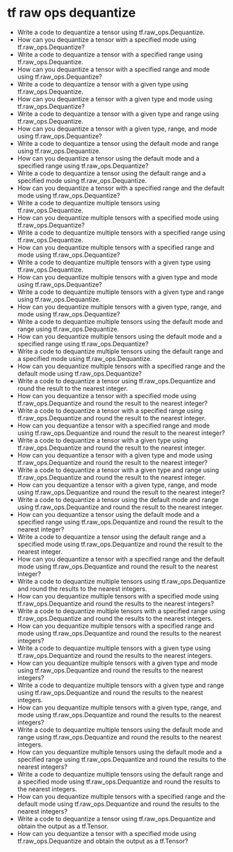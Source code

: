 # tf raw ops dequantize

- Write a code to dequantize a tensor using tf.raw_ops.Dequantize.
- How can you dequantize a tensor with a specified mode using tf.raw_ops.Dequantize?
- Write a code to dequantize a tensor with a specified range using tf.raw_ops.Dequantize.
- How can you dequantize a tensor with a specified range and mode using tf.raw_ops.Dequantize?
- Write a code to dequantize a tensor with a given type using tf.raw_ops.Dequantize.
- How can you dequantize a tensor with a given type and mode using tf.raw_ops.Dequantize?
- Write a code to dequantize a tensor with a given type and range using tf.raw_ops.Dequantize.
- How can you dequantize a tensor with a given type, range, and mode using tf.raw_ops.Dequantize?
- Write a code to dequantize a tensor using the default mode and range using tf.raw_ops.Dequantize.
- How can you dequantize a tensor using the default mode and a specified range using tf.raw_ops.Dequantize?
- Write a code to dequantize a tensor using the default range and a specified mode using tf.raw_ops.Dequantize.
- How can you dequantize a tensor with a specified range and the default mode using tf.raw_ops.Dequantize?
- Write a code to dequantize multiple tensors using tf.raw_ops.Dequantize.
- How can you dequantize multiple tensors with a specified mode using tf.raw_ops.Dequantize?
- Write a code to dequantize multiple tensors with a specified range using tf.raw_ops.Dequantize.
- How can you dequantize multiple tensors with a specified range and mode using tf.raw_ops.Dequantize?
- Write a code to dequantize multiple tensors with a given type using tf.raw_ops.Dequantize.
- How can you dequantize multiple tensors with a given type and mode using tf.raw_ops.Dequantize?
- Write a code to dequantize multiple tensors with a given type and range using tf.raw_ops.Dequantize.
- How can you dequantize multiple tensors with a given type, range, and mode using tf.raw_ops.Dequantize?
- Write a code to dequantize multiple tensors using the default mode and range using tf.raw_ops.Dequantize.
- How can you dequantize multiple tensors using the default mode and a specified range using tf.raw_ops.Dequantize?
- Write a code to dequantize multiple tensors using the default range and a specified mode using tf.raw_ops.Dequantize.
- How can you dequantize multiple tensors with a specified range and the default mode using tf.raw_ops.Dequantize?
- Write a code to dequantize a tensor using tf.raw_ops.Dequantize and round the result to the nearest integer.
- How can you dequantize a tensor with a specified mode using tf.raw_ops.Dequantize and round the result to the nearest integer?
- Write a code to dequantize a tensor with a specified range using tf.raw_ops.Dequantize and round the result to the nearest integer.
- How can you dequantize a tensor with a specified range and mode using tf.raw_ops.Dequantize and round the result to the nearest integer?
- Write a code to dequantize a tensor with a given type using tf.raw_ops.Dequantize and round the result to the nearest integer.
- How can you dequantize a tensor with a given type and mode using tf.raw_ops.Dequantize and round the result to the nearest integer?
- Write a code to dequantize a tensor with a given type and range using tf.raw_ops.Dequantize and round the result to the nearest integer.
- How can you dequantize a tensor with a given type, range, and mode using tf.raw_ops.Dequantize and round the result to the nearest integer?
- Write a code to dequantize a tensor using the default mode and range using tf.raw_ops.Dequantize and round the result to the nearest integer.
- How can you dequantize a tensor using the default mode and a specified range using tf.raw_ops.Dequantize and round the result to the nearest integer?
- Write a code to dequantize a tensor using the default range and a specified mode using tf.raw_ops.Dequantize and round the result to the nearest integer.
- How can you dequantize a tensor with a specified range and the default mode using tf.raw_ops.Dequantize and round the result to the nearest integer?
- Write a code to dequantize multiple tensors using tf.raw_ops.Dequantize and round the results to the nearest integers.
- How can you dequantize multiple tensors with a specified mode using tf.raw_ops.Dequantize and round the results to the nearest integers?
- Write a code to dequantize multiple tensors with a specified range using tf.raw_ops.Dequantize and round the results to the nearest integers.
- How can you dequantize multiple tensors with a specified range and mode using tf.raw_ops.Dequantize and round the results to the nearest integers?
- Write a code to dequantize multiple tensors with a given type using tf.raw_ops.Dequantize and round the results to the nearest integers.
- How can you dequantize multiple tensors with a given type and mode using tf.raw_ops.Dequantize and round the results to the nearest integers?
- Write a code to dequantize multiple tensors with a given type and range using tf.raw_ops.Dequantize and round the results to the nearest integers.
- How can you dequantize multiple tensors with a given type, range, and mode using tf.raw_ops.Dequantize and round the results to the nearest integers?
- Write a code to dequantize multiple tensors using the default mode and range using tf.raw_ops.Dequantize and round the results to the nearest integers.
- How can you dequantize multiple tensors using the default mode and a specified range using tf.raw_ops.Dequantize and round the results to the nearest integers?
- Write a code to dequantize multiple tensors using the default range and a specified mode using tf.raw_ops.Dequantize and round the results to the nearest integers.
- How can you dequantize multiple tensors with a specified range and the default mode using tf.raw_ops.Dequantize and round the results to the nearest integers?
- Write a code to dequantize a tensor using tf.raw_ops.Dequantize and obtain the output as a tf.Tensor.
- How can you dequantize a tensor with a specified mode using tf.raw_ops.Dequantize and obtain the output as a tf.Tensor?